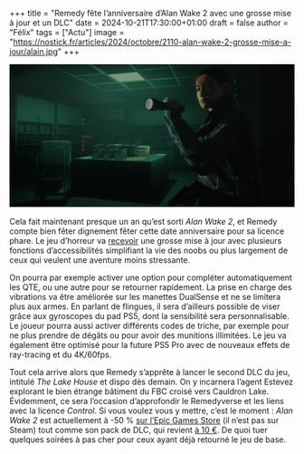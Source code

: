 +++
title = "Remedy fête l’anniversaire d’Alan Wake 2 avec une grosse mise à jour et un DLC"
date = 2024-10-21T17:30:00+01:00
draft = false
author = "Félix"
tags = ["Actu"]
image = "https://nostick.fr/articles/2024/octobre/2110-alan-wake-2-grosse-mise-a-jour/alain.jpg"
+++

![Le jeu Alan Wake 2](alain.jpg "") 

Cela fait maintenant presque un an qu’est sorti *Alan Wake 2*, et Remedy compte bien fêter dignement fêter cette date anniversaire pour sa licence phare. Le jeu d’horreur va [recevoir](https://www.alanwake.com/story/the-anniversary-update-explained/) une grosse mise à jour avec plusieurs fonctions d’accessibilités simplifiant la vie des noobs ou plus largement de ceux qui veulent une aventure moins stressante.

On pourra par exemple activer une option pour compléter automatiquement les QTE, ou une autre pour se retourner rapidement. La prise en charge des vibrations va être améliorée sur les manettes DualSense et ne se limitera plus aux armes. En parlant de flingues, il sera d’ailleurs possible de viser grâce aux gyroscopes du pad PS5, dont la sensibilité sera personnalisable. Le joueur pourra aussi activer différents codes de triche, par exemple pour ne plus prendre de dégâts ou pour avoir des munitions illimitées. Le jeu va également être optimisé pour la future PS5 Pro avec de nouveaux effets de ray-tracing et du 4K/60fps.

Tout cela arrive alors que Remedy s’apprête à lancer le second DLC du jeu, intitulé *The Lake House* et dispo dès demain. On y incarnera l’agent Estevez explorant le bien étrange bâtiment du FBC croisé vers Cauldron Lake. Évidemment, ce sera l’occasion d’approfondir le Remedyverse et les liens avec la licence *Control*. Si vous voulez vous y mettre, c’est le moment : *Alan Wake 2* est actuellement à -50 % [sur l’Epic Games Store](https://store.epicgames.com/fr/p/alan-wake-2) (il n’est pas sur Steam) tout comme son pack de DLC, qui revient [à 10 €](https://store.epicgames.com/fr/p/alan-wake-2--deluxe-upgrade). De quoi tuer quelques soirées à pas cher pour ceux ayant déjà retourné le jeu de base.

